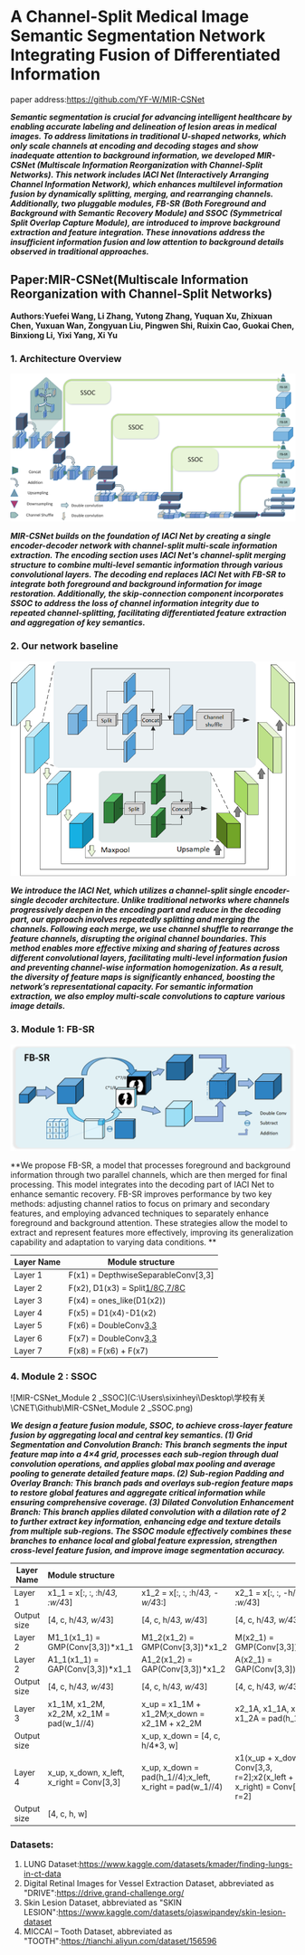# A Channel-Split Medical Image Semantic Segmentation Network Integrating Fusion of Differentiated Information

paper address:https://github.com/YF-W/MIR-CSNet

***Semantic segmentation is crucial for advancing intelligent healthcare by enabling accurate labeling and delineation of lesion areas in medical images. To address limitations in traditional U-shaped networks, which only scale channels at encoding and decoding stages and show inadequate attention to background information, we developed MIR-CSNet (Multiscale Information Reorganization with Channel-Split Networks). This network includes IACI Net (Interactively Arranging Channel Information Network), which enhances multilevel information fusion by dynamically splitting, merging, and rearranging channels. Additionally, two pluggable modules, FB-SR (Both Foreground and Background with Semantic Recovery Module) and SSOC (Symmetrical Split Overlap Capture Module), are introduced to improve background extraction and feature integration. These innovations address the insufficient information fusion and low attention to background details observed in traditional approaches.***

## Paper:MIR-CSNet(Multiscale Information Reorganization with Channel-Split Networks)

**Authors:Yuefei Wang, Li Zhang, Yutong Zhang, Yuquan Xu, Zhixuan Chen, Yuxuan Wan, Zongyuan Liu, Pingwen Shi, Ruixin Cao, Guokai Chen, Binxiong Li, Yixi Yang, Xi Yu**

### 1. Architecture Overview

![MIR-CSNet](https://github.com/YF-W/MIR-CSNet/blob/12c93619b4ce022acbb99adeeebec143d6d94b12/MIR-CSNet.png)

***MIR-CSNet builds on the foundation of IACI Net by creating a single encoder-decoder network with channel-split multi-scale information extraction. The encoding section uses IACI Net's channel-split merging structure to combine multi-level semantic information through various convolutional layers. The decoding end replaces IACI Net with FB-SR to integrate both foreground and background information for image restoration. Additionally, the skip-connection component incorporates SSOC to address the loss of channel information integrity due to repeated channel-splitting, facilitating differentiated feature extraction and aggregation of key semantics.***

### 2. Our network baseline

![MIR-CSNet_Baseline](https://github.com/YF-W/MIR-CSNet/blob/1683c3bedf227b29d1386532e3d90a8d839677c9/MIR-CSNet_Baseline.png)

***We introduce the IACI Net, which utilizes a channel-split single encoder-single decoder architecture. Unlike traditional networks where channels progressively deepen in the encoding part and reduce in the decoding part, our approach involves repeatedly splitting and merging the channels. Following each merge, we use channel shuffle to rearrange the feature channels, disrupting the original channel boundaries. This method enables more effective mixing and sharing of features across different convolutional layers, facilitating multi-level information fusion and preventing channel-wise information homogenization. As a result, the diversity of feature maps is significantly enhanced, boosting the network’s representational capacity. For semantic information extraction, we also employ multi-scale convolutions to capture various image details.***

### 3. Module 1: FB-SR

![MIR-CSNet_Module 1_FB-SR](https://github.com/YF-W/MIR-CSNet/blob/c516553fe2dd95ac4849535ec555117f4cdd5ee6/MIR-CSNet_Module%201_FB-SR.png)

**We propose FB-SR, a model that processes foreground and background information through two parallel channels, which are then merged for final processing. This model integrates into the decoding part of IACI Net to enhance semantic recovery. FB-SR improves performance by two key methods: adjusting channel ratios to focus on primary and secondary features, and employing advanced techniques to separately enhance foreground and background attention. These strategies allow the model to extract and represent features more effectively, improving its generalization capability and adaptation to varying data conditions. **

| Layer Name | Module structure                         |
| :--------- | ---------------------------------------- |
| Layer 1    | F(x1) =  DepthwiseSeparableConv[3,3]     |
| Layer 2    | F(x2), D1(x3) = Split[1/8C,7/8C](D1(x1)) |
| Layer 3    | F(x4) = ones_like(D1(x2))                |
| Layer 4    | F(x5) = D1(x4)-D1(x2)                    |
| Layer 5    | F(x6) = DoubleConv[3,3](D1(x5))          |
| Layer 6    | F(x7) = DoubleConv[3,3](D1(x3))          |
| Layer 7    | F(x8) = F(x6) + F(x7)                    |

### 4. Module 2 : SSOC

![MIR-CSNet_Module 2 _SSOC](C:\Users\sixinheyi\Desktop\学校有关\CNET\Github\MIR-CSNet_Module 2 _SSOC.png)

***We design a feature fusion module, SSOC, to achieve cross-layer feature fusion by aggregating local and central key semantics. (1) Grid Segmentation and Convolution Branch: This branch segments the input feature map into a 4×4 grid, processes each sub-region through dual convolution operations, and applies global max pooling and average pooling to generate detailed feature maps. (2) Sub-region Padding and Overlay Branch: This branch pads and overlays sub-region feature maps to restore global features and aggregate critical information while ensuring comprehensive coverage. (3) Dilated Convolution Enhancement Branch: This branch applies dilated convolution with a dilation rate of 2 to further extract key information, enhancing edge and texture details from multiple sub-regions. The SSOC module effectively combines these branches to enhance local and global feature expression, strengthen cross-level feature fusion, and improve image segmentation accuracy.***



| Layer Name  | Module structure                          |                                                          |                                                              |                                                |
| ----------- | :---------------------------------------- | -------------------------------------------------------- | ------------------------------------------------------------ | ---------------------------------------------- |
| Layer 1     | x1_1 = x[:, :, :h/4*3, :w/4*3]            | x1_2 = x[:, :, :h/4*3, -w/4*3:]                          | x2_1 = x[:, :, -h/4*3:, :w/4*3]                              | x2_2 = x[:, :, -h/4*3:, -w/4*3:]               |
| Output size | [4, c, h/4*3, w/4*3]                      | [4, c, h/4*3, w/4*3]                                     | [4, c, h/4*3, w/4*3]                                         | [4, c, h/4*3, w/4*3]                           |
| Layer 2     | M1_1(x1_1) = GMP(Conv[3,3])*x1_1          | M1_2(x1_2) = GMP(Conv[3,3])*x1_2                         | M(x2_1) = GMP(Conv[3,3])*x2_1                                | M(x2_2) = GMP(Conv[3,3])*x2_2                  |
| Layer 2     | A1_1(x1_1) = GAP(Conv[3,3])*x1_1          | A1_2(x1_2) = GAP(Conv[3,3])*x1_2                         | A(x2_1) = GAP(Conv[3,3])*x2_1                                | A(x2_2) = GAP(Conv[3,3])*x2_2                  |
| Output size | [4, c, h/4*3, w/4*3]                      | [4, c, h/4*3, w/4*3]                                     | [4, c, h/4*3, w/4*3]                                         | [4, c, h/4*3, w/4*3]                           |
| Layer 3     | x1_1M, x1_2M, x2_2M, x2_1M = pad(w_1//4)  | x_up = x1_1M + x1_2M;x_down = x2_1M + x2_2M              | x2_1A, x1_1A, x1_2A, x1_2A = pad(h_1//4)                     | x_left = x1_1A + x2_1A;x_right = x1_2A + x2_2A |
| Output size |                                           | x_up, x_down = [4, c, h/4*3, w]                          |                                                              | x_left, x_right = [4, c, h, w/4*3]             |
| Layer 4     | x_up, x_down, x_left, x_right = Conv[3,3] | x_up, x_down = pad(h_1//4);x_left, x_right = pad(w_1//4) | x1(x_up + x_down) = Conv[3,3, r=2];x2(x_left + x_right) = Conv[3,3, r=2] | x = Concat(x1, x2);x(x)=Conv[3,3]              |
| Output size | [4, c, h, w]                              |                                                          |                                                              |                                                |

### Datasets:

1. LUNG Dataset:https://www.kaggle.com/datasets/kmader/finding-lungs-in-ct-data
2. Digital Retinal Images for Vessel Extraction Dataset, abbreviated as "DRIVE":https://drive.grand-challenge.org/
3. Skin Lesion Dataset, abbreviated as "SKIN LESION":https://www.kaggle.com/datasets/ojaswipandey/skin-lesion-dataset
4. MICCAI – Tooth Dataset, abbreviated as "TOOTH":https://tianchi.aliyun.com/dataset/156596
